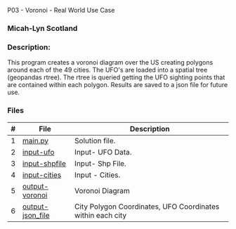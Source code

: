 P03 - Voronoi - Real World Use Case
### Micah-Lyn Scotland
### Description:
This program creates a voronoi diagram over the US creating polygons around each of the 49 cities. The UFO's are loaded into a spatial tree (geopandas rtree). The rtree is queried getting the UFO sighting points that are contained within each polygon. Results are saved to a json file for future use.


### Files

|   #   | File                       | Description                                                |
| :---: | -------------------------- | ---------------------------------------------------------- |
|   1   | [main.py](https://github.com/Micah-Lyn/4553-Spatial-DS-Scotland/blob/main/Assignments/PO3/main.py)     | Solution file.                                             |
|   2   | [input-ufo](https://github.com/Micah-Lyn/4553-Spatial-DS-Scotland/blob/main/Assignments/PO3/data/BetterUFOData.csv)           | Input- UFO Data.   
|   3   | [input-shpfile](https://github.com/Micah-Lyn/4553-Spatial-DS-Scotland/blob/main/Assignments/PO3/data/us_border_shp/us_border.shp)           | Input- Shp File.                 |
|   4   | [input-cities](https://github.com/Micah-Lyn/4553-Spatial-DS-Scotland/blob/main/Assignments/PO3/cities.geojson)           | Input - Cities.                     |
|   5   | [output-voronoi](https://github.com/Micah-Lyn/4553-Spatial-DS-Scotland/blob/main/Assignments/PO3/voronoi1.png)           | Voronoi Diagram                  |
|   6   | [output-json_file](https://github.com/Micah-Lyn/4553-Spatial-DS-Scotland/blob/main/Assignments/PO3/cityResults.json)          | City Polygon Coordinates, UFO Coordinates within each city                    |
